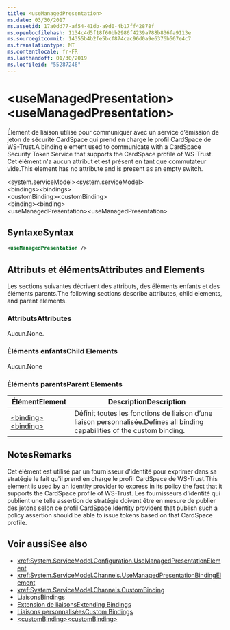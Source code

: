 ```yaml
---
title: <useManagedPresentation>
ms.date: 03/30/2017
ms.assetid: 17a0dd77-af54-41db-a9d0-4b17ff42878f
ms.openlocfilehash: 1134c4d5f18f60bb2986f4239a788b836fa9113e
ms.sourcegitcommit: 14355b4b2fe5bcf874cac96d0a9e6376b567e4c7
ms.translationtype: MT
ms.contentlocale: fr-FR
ms.lasthandoff: 01/30/2019
ms.locfileid: "55287246"
---
```

# <a name="usemanagedpresentation"></a><span data-ttu-id="989d9-101">\<useManagedPresentation></span><span class="sxs-lookup"><span data-stu-id="989d9-101">\<useManagedPresentation></span></span>
<span data-ttu-id="989d9-102">Élément de liaison utilisé pour communiquer avec un service d’émission de jeton de sécurité CardSpace qui prend en charge le profil CardSpace de WS-Trust.</span><span class="sxs-lookup"><span data-stu-id="989d9-102">A binding element used to communicate with a CardSpace Security Token Service that supports the CardSpace profile of WS-Trust.</span></span> <span data-ttu-id="989d9-103">Cet élément n'a aucun attribut et est présent en tant que commutateur vide.</span><span class="sxs-lookup"><span data-stu-id="989d9-103">This element has no attribute and is present as an empty switch.</span></span>  
  
 <span data-ttu-id="989d9-104">\<system.serviceModel></span><span class="sxs-lookup"><span data-stu-id="989d9-104">\<system.serviceModel></span></span>  
<span data-ttu-id="989d9-105">\<bindings></span><span class="sxs-lookup"><span data-stu-id="989d9-105">\<bindings></span></span>  
<span data-ttu-id="989d9-106">\<customBinding></span><span class="sxs-lookup"><span data-stu-id="989d9-106">\<customBinding></span></span>  
<span data-ttu-id="989d9-107">\<binding></span><span class="sxs-lookup"><span data-stu-id="989d9-107">\<binding></span></span>  
<span data-ttu-id="989d9-108">\<useManagedPresentation></span><span class="sxs-lookup"><span data-stu-id="989d9-108">\<useManagedPresentation></span></span>  
  
## <a name="syntax"></a><span data-ttu-id="989d9-109">Syntaxe</span><span class="sxs-lookup"><span data-stu-id="989d9-109">Syntax</span></span>  
  
```xml  
<useManagedPresentation />
```  
  
## <a name="attributes-and-elements"></a><span data-ttu-id="989d9-110">Attributs et éléments</span><span class="sxs-lookup"><span data-stu-id="989d9-110">Attributes and Elements</span></span>  
 <span data-ttu-id="989d9-111">Les sections suivantes décrivent des attributs, des éléments enfants et des éléments parents.</span><span class="sxs-lookup"><span data-stu-id="989d9-111">The following sections describe attributes, child elements, and parent elements.</span></span>  
  
### <a name="attributes"></a><span data-ttu-id="989d9-112">Attributs</span><span class="sxs-lookup"><span data-stu-id="989d9-112">Attributes</span></span>  
 <span data-ttu-id="989d9-113">Aucun.</span><span class="sxs-lookup"><span data-stu-id="989d9-113">None.</span></span>  
  
### <a name="child-elements"></a><span data-ttu-id="989d9-114">Éléments enfants</span><span class="sxs-lookup"><span data-stu-id="989d9-114">Child Elements</span></span>  
 <span data-ttu-id="989d9-115">Aucun.</span><span class="sxs-lookup"><span data-stu-id="989d9-115">None</span></span>  
  
### <a name="parent-elements"></a><span data-ttu-id="989d9-116">Éléments parents</span><span class="sxs-lookup"><span data-stu-id="989d9-116">Parent Elements</span></span>  
  
|<span data-ttu-id="989d9-117">Élément</span><span class="sxs-lookup"><span data-stu-id="989d9-117">Element</span></span>|<span data-ttu-id="989d9-118">Description</span><span class="sxs-lookup"><span data-stu-id="989d9-118">Description</span></span>|  
|-------------|-----------------|  
|[<span data-ttu-id="989d9-119">\<binding></span><span class="sxs-lookup"><span data-stu-id="989d9-119">\<binding></span></span>](../../../../../docs/framework/misc/binding.md)|<span data-ttu-id="989d9-120">Définit toutes les fonctions de liaison d’une liaison personnalisée.</span><span class="sxs-lookup"><span data-stu-id="989d9-120">Defines all binding capabilities of the custom binding.</span></span>|  
  
## <a name="remarks"></a><span data-ttu-id="989d9-121">Notes</span><span class="sxs-lookup"><span data-stu-id="989d9-121">Remarks</span></span>  
 <span data-ttu-id="989d9-122">Cet élément est utilisé par un fournisseur d'identité pour exprimer dans sa stratégie le fait qu'il prend en charge le profil CardSpace de WS-Trust.</span><span class="sxs-lookup"><span data-stu-id="989d9-122">This element is used by an identity provider to express in its policy the fact that it supports the CardSpace profile of WS-Trust.</span></span> <span data-ttu-id="989d9-123">Les fournisseurs d'identité qui publient une telle assertion de stratégie doivent être en mesure de publier des jetons selon ce profil CardSpace.</span><span class="sxs-lookup"><span data-stu-id="989d9-123">Identity providers that publish such a policy assertion should be able to issue tokens based on that CardSpace profile.</span></span>  
  
## <a name="see-also"></a><span data-ttu-id="989d9-124">Voir aussi</span><span class="sxs-lookup"><span data-stu-id="989d9-124">See also</span></span>
- <xref:System.ServiceModel.Configuration.UseManagedPresentationElement>
- <xref:System.ServiceModel.Channels.UseManagedPresentationBindingElement>
- <xref:System.ServiceModel.Channels.CustomBinding>
- [<span data-ttu-id="989d9-125">Liaisons</span><span class="sxs-lookup"><span data-stu-id="989d9-125">Bindings</span></span>](../../../../../docs/framework/wcf/bindings.md)
- [<span data-ttu-id="989d9-126">Extension de liaisons</span><span class="sxs-lookup"><span data-stu-id="989d9-126">Extending Bindings</span></span>](../../../../../docs/framework/wcf/extending/extending-bindings.md)
- [<span data-ttu-id="989d9-127">Liaisons personnalisées</span><span class="sxs-lookup"><span data-stu-id="989d9-127">Custom Bindings</span></span>](../../../../../docs/framework/wcf/extending/custom-bindings.md)
- [<span data-ttu-id="989d9-128">\<customBinding></span><span class="sxs-lookup"><span data-stu-id="989d9-128">\<customBinding></span></span>](../../../../../docs/framework/configure-apps/file-schema/wcf/custombinding.md)
